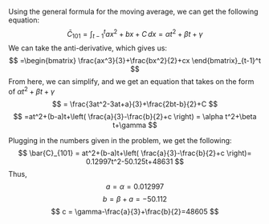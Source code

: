 Using the general formula for the moving average, we can get the following equation:
$$
\bar{C}_{101}=\int_{t-1}^{t} ax^2+bx+C \, dx = \alpha t^2+\beta t+\gamma
$$
We can take the anti-derivative, which gives us:
$$
=\begin{bmatrix}
\frac{ax^3}{3}+\frac{bx^2}{2}+cx
\end{bmatrix}_{t-1}^t
$$
From here, we can simplify, and we get an equation that takes on the form of $\alpha t^2+\beta t+\gamma$
$$
= \frac{3at^2-3at+a}{3}+\frac{2bt-b}{2}+C
$$
$$
=at^2+(b-a)t+\left( \frac{a}{3}-\frac{b}{2}+c \right) = \alpha t^2+\beta t+\gamma
$$

Plugging in the numbers given in the problem, we get the following:
$$
\bar{C}_{101} = at^2+(b-a)t+\left( \frac{a}{3}-\frac{b}{2}+c \right)=  0.12997t^2-50.125t+48631
$$
Thus,
$$
a = \alpha = 0.012997
$$
$$
b = \beta + a = -50.112
$$
$$
c = \gamma-\frac{a}{3}+\frac{b}{2}=48605
$$
